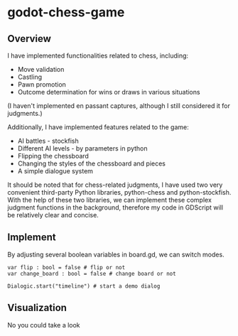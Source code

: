 # godot-chess-game

## Overview
I have implemented functionalities related to chess, including:
- Move validation
- Castling
- Pawn promotion
- Outcome determination for wins or draws in various situations

(I haven't implemented en passant captures, although I still considered it for judgments.)

Additionally, I have implemented features related to the game:
- AI battles - stockfish
- Different AI levels - by parameters in python
- Flipping the chessboard
- Changing the styles of the chessboard and pieces
- A simple dialogue system

It should be noted that for chess-related judgments, I have used two very convenient third-party Python libraries, python-chess and python-stockfish. With the help of these two libraries, we can implement these complex judgment functions in the background, therefore my code in GDScript will be relatively clear and concise.

## Implement
By adjusting several boolean variables in board.gd, we can switch modes.
```gdscript
var flip : bool = false # flip or not
var change_board : bool = false # change board or not

Dialogic.start("timeline") # start a demo dialog
```

## Visualization
No you could take a look

